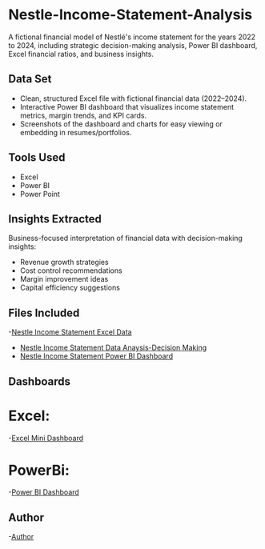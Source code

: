 # Nestle-Income-Statement-Analysis
A fictional financial model of Nestlé's income statement for the years 2022 to 2024, including strategic decision-making analysis, Power BI dashboard, Excel financial ratios, and business insights.
## Data Set
- Clean, structured Excel file with fictional financial data (2022–2024).
-  Interactive Power BI dashboard that visualizes income statement metrics, margin trends, and KPI cards.
-  Screenshots of the dashboard and charts for easy viewing or embedding in resumes/portfolios.
## Tools Used
- Excel
- Power BI
- Power Point
## Insights Extracted
Business-focused interpretation of financial data with decision-making insights:
  - Revenue growth strategies
  - Cost control recommendations
  - Margin improvement ideas
  - Capital efficiency suggestions
## Files Included
-<a href="https://github.com/Saniamuqthar/Nestle-Income-Statement-Analysis/blob/main/Nestle%20Income%20Statement.xlsx">Nestle Income Statement Excel Data</a>
- <a href="https://github.com/Saniamuqthar/Nestle-Income-Statement-Analysis/blob/main/Income%20Statement%20Data%20Analysis.pptx">Nestle Income Statement Data Anaysis-Decision Making</a>
- <a href="https://github.com/Saniamuqthar/Nestle-Income-Statement-Analysis/blob/main/Nestle%20Income%20Statement.pbix">Nestle Income Statement Power BI Dashboard</a>
## Dashboards
# Excel:
-<a href="https://github.com/Saniamuqthar/Nestle-Income-Statement-Analysis/blob/main/Nestle%20IS%20Mini%20Excel%20DB.jpg">Excel Mini Dashboard</a>
# PowerBi:
-<a href="https://github.com/Saniamuqthar/Nestle-Income-Statement-Analysis/blob/main/Nestle%20IS%20Power%20BI%20DB.jpg">Power BI Dashboard</a>
## Author
-<a href="https://github.com/Saniamuqthar">Author</a>
